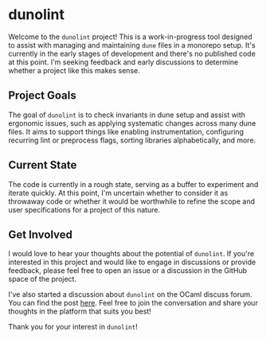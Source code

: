 # dunolint

Welcome to the `dunolint` project! This is a work-in-progress tool designed to assist with managing and maintaining `dune` files in a monorepo setup. It's currently in the early stages of development and there's no published code at this point. I'm seeking feedback and early discussions to determine whether a project like this makes sense.

## Project Goals

The goal of `dunolint` is to check invariants in dune setup and assist with ergonomic issues, such as applying systematic changes across many dune files. It aims to support things like enabling instrumentation, configuring recurring lint or preprocess flags, sorting libraries alphabetically, and more.

## Current State

The code is currently in a rough state, serving as a buffer to experiment and iterate quickly. At this point, I'm uncertain whether to consider it as throwaway code or whether it would be worthwhile to refine the scope and user specifications for a project of this nature.

## Get Involved

I would love to hear your thoughts about the potential of `dunolint`. If you're interested in this project and would like to engage in discussions or provide feedback, please feel free to open an issue or a discussion in the GitHub space of the project.

I've also started a discussion about `dunolint` on the OCaml discuss forum. You can find the post [here](https://discuss.ocaml.org/t/elevator-talks-a-glimpse-into-my-ocaml-side-projects-dev-tools/14770/3). Feel free to join the conversation and share your thoughts in the platform that suits you best!

Thank you for your interest in `dunolint`!
